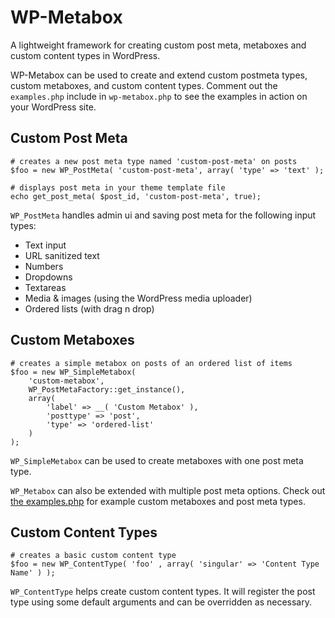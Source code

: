 # WP-Metabox

A lightweight framework for creating custom post meta, metaboxes and custom content types in WordPress.

WP-Metabox can be used to create and extend custom postmeta types, custom metaboxes, and custom content types. Comment out the `examples.php` include in `wp-metabox.php` to see the examples in action on your WordPress site.

## Custom Post Meta

    # creates a new post meta type named 'custom-post-meta' on posts
    $foo = new WP_PostMeta( 'custom-post-meta', array( 'type' => 'text' );

    # displays post meta in your theme template file
    echo get_post_meta( $post_id, 'custom-post-meta', true);

`WP_PostMeta` handles admin ui and saving post meta for the following input types:

- Text input
- URL sanitized text
- Numbers
- Dropdowns
- Textareas
- Media & images (using the WordPress media uploader)
- Ordered lists (with drag n drop)

## Custom Metaboxes

    # creates a simple metabox on posts of an ordered list of items
    $foo = new WP_SimpleMetabox(
        'custom-metabox',
        WP_PostMetaFactory::get_instance(),
        array(
            'label' => __( 'Custom Metabox' ),
            'posttype' => 'post',
            'type' => 'ordered-list'
        )
    );

`WP_SimpleMetabox` can be used to create metaboxes with one post meta type.

`WP_Metabox` can also be extended with multiple post meta options. Check out [the examples.php](https://github.com/jesseoverright/wp-metabox/blob/master/examples.php) for example custom metaboxes and post meta types.

## Custom Content Types

    # creates a basic custom content type
    $foo = new WP_ContentType( 'foo' , array( 'singular' => 'Content Type Name' ) );

`WP_ContentType` helps create custom content types. It will register the post type using some default arguments and can be overridden as necessary.
